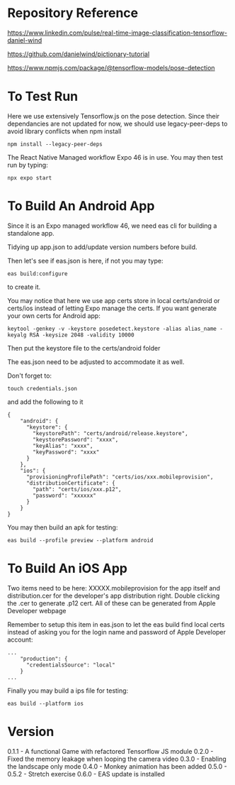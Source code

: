 # Repository Reference

https://www.linkedin.com/pulse/real-time-image-classification-tensorflow-daniel-wind

https://github.com/danielwind/pictionary-tutorial

https://www.npmjs.com/package/@tensorflow-models/pose-detection

# To Test Run

Here we use extensively Tensorflow.js on the pose detection. Since their dependancies are not updated for now, we should use legacy-peer-deps to avoid library conflicts when npm install

```
npm install --legacy-peer-deps
```

The React Native Managed workflow Expo 46 is in use. You may then test run by typing:
```
npx expo start
```

# To Build An Android App

Since it is an Expo managed workflow 46, we need eas cli for building a standalone app.

Tidying up app.json to add/update version numbers before build.

Then let's see if eas.json is here, if not you may type:
```
eas build:configure
```
to create it.

You may notice that here we use app certs store in local certs/android or certs/ios instead of letting Expo manage the certs. If you want generate your own certs for Android app:
```
keytool -genkey -v -keystore posedetect.keystore -alias alias_name -keyalg RSA -keysize 2048 -validity 10000
```

Then put the keystore file to the certs/android folder

The eas.json need to be adjusted to accommodate it as well.

Don't forget to:
```
touch credentials.json
```

and add the following to it
```
{
    "android": {
      "keystore": {
        "keystorePath": "certs/android/release.keystore",
        "keystorePassword": "xxxx",
        "keyAlias": "xxxx",
        "keyPassword": "xxxx"
      }
    },
    "ios": {
      "provisioningProfilePath": "certs/ios/xxx.mobileprovision",
      "distributionCertificate": {
        "path": "certs/ios/xxx.p12",
        "password": "xxxxxx"
      }
    }
}
```

You may then build an apk for testing:
```
eas build --profile preview --platform android
```

# To Build An iOS App

Two items need to be here: XXXXX.mobileprovision for the app itself and distribution.cer for the developer's app distribution right. Double clicking the .cer to generate .p12 cert. All of these can be generated from Apple Developer webpage

Remember to setup this item in eas.json to let the eas build find local certs instead of asking you for the login name and password of Apple Developer account:

```
...
    "production": {
      "credentialsSource": "local"
    }
...
```

Finally you may build a ips file for testing:
```
eas build --platform ios
```

# Version

0.1.1 - A functional Game with refactored Tensorflow JS module
0.2.0 - Fixed the memory leakage when looping the camera video
0.3.0 - Enabling the landscape only mode
0.4.0 - Monkey animation has been added
0.5.0 - 0.5.2 - Stretch exercise
0.6.0 - EAS update is installed